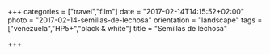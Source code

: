 +++
categories = ["travel","film"]
date = "2017-02-14T14:15:52+02:00"
photo = "2017-02-14-semillas-de-lechosa"
orientation = "landscape"
tags = ["venezuela","HP5+","black & white"]
title = "Semillas de lechosa"

+++
